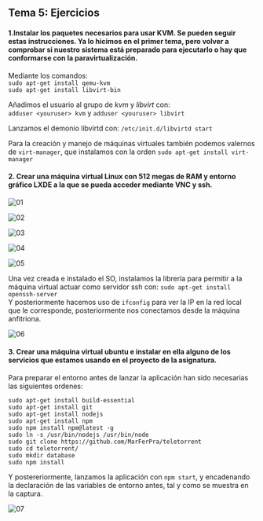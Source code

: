 ## Tema 5: Ejercicios


#### 1.Instalar los paquetes necesarios para usar KVM. Se pueden seguir estas instrucciones. Ya lo hicimos en el primer tema, pero volver a comprobar si nuestro sistema está preparado para ejecutarlo o hay que conformarse con la paravirtualización.

Mediante los comandos:   
`sudo apt-get install qemu-kvm`  
`sudo apt-get install libvirt-bin`

Añadimos el usuario al grupo de *kvm* y *libvirt* con:  
`adduser <youruser> kvm` y `adduser <youruser> libvirt`  

Lanzamos el demonio libvirtd con:  `/etc/init.d/libvirtd start`  

Para la creación y manejo de máquinas virtuales también podemos valernos de `virt-manager`, que instalamos con la orden `sudo apt-get install virt-manager`


#### 2. Crear una máquina virtual Linux con 512 megas de RAM y entorno gráfico LXDE a la que se pueda acceder mediante VNC y ssh.

![01](http://i1268.photobucket.com/albums/jj576/marcofp0/01_zpsoifnugsl.jpg)

![02](http://i1268.photobucket.com/albums/jj576/marcofp0/02_zpsubb58pai.jpg)

![03](http://i1268.photobucket.com/albums/jj576/marcofp0/03_zps2r8bjzg7.jpg)

![04](http://i1268.photobucket.com/albums/jj576/marcofp0/04_zpsxblyl4vt.jpg)

![05](http://i1268.photobucket.com/albums/jj576/marcofp0/05_zpskbwpyqqm.jpg)

Una vez creada e instalado el SO, instalamos la librería para permitir a la máquina virtual actuar como servidor ssh con: `sudo apt-get install openssh-server`  
Y posteriormente hacemos uso de `ifconfig` para ver la IP en la red local que le corresponde, posteriormente  nos conectamos desde la máquina anfitriona.  

![06](http://i1268.photobucket.com/albums/jj576/marcofp0/06_zpsqfczbq3q.jpg)

#### 3. Crear una máquina virtual ubuntu e instalar en ella alguno de los servicios que estamos usando en el proyecto de la asignatura.

Para preparar el entorno antes de lanzar la aplicación han sido necesarias las siguientes ordenes:  
```
sudo apt-get install build-essential
sudo apt-get install git
sudo apt-get install nodejs
sudo apt-get install npm
sudo npm install npm@latest -g
sudo ln -s /usr/bin/nodejs /usr/bin/node
sudo git clone https://github.com/MarFerPra/teletorrent
sudo cd teletorrent/
sudo mkdir database
sudo npm install
```
Y postereriormente, lanzamos la aplicación con `npm start`, y encadenando la declaración de las variables de entorno antes, tal y como se muestra en la captura.  

![07](http://i1268.photobucket.com/albums/jj576/marcofp0/07_zps9ajk2jtt.jpg)
